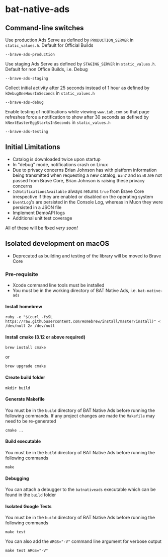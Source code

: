 # bat-native-ads

## Command-line switches

Use production Ads Serve as defined by `PRODUCTION_SERVER` in `static_values.h`. Default for Official Builds

```
--brave-ads-production
```

Use staging Ads Serve as defined by `STAGING_SERVER` in `static_values.h`. Default for non Office Builds, i.e. Debug

```
--brave-ads-staging
```

Collect initial activity after 25 seconds instead of 1 hour as defined by `kDebugOneHourInSeconds` in `static_values.h`

```
--brave-ads-debug
```

Enable testing of notifications while viewing `www.iab.com` so that page refreshes force a notification to show after 30 seconds as defined by `kNextEasterEggStartsInSeconds` in `static_values.h`

```
--brave-ads-testing
```

## Initial Limitations

- Catalog is downloaded twice upon startup
- In "debug" mode, notifications crash on Linux
- Due to privacy concerns Brian Johnson has with platform information being transmitted when requesting a new catalog, `Win7` and `Win8` are not passed from Brave Core, Brian Johnson is raising these privacy concerns
- `IsNotificationsAvailable` always returns `true` from Brave Core irrespective if they are enabled or disabled on the operating system
- `EventLog`'s are persisted in the Console Log, whereas in Muon they were
  persisted in a JSON file
- Implement DemoAPI logs
- Additional unit test coverage

All of these will be fixed _very soon!_

## Isolated development on macOS

- Deprecated as building and testing of the library will be moved to Brave Core

### Pre-requisite

- Xcode command line tools must be installed
- You must be in the working directory of BAT Native Ads, i.e. `bat-native-ads`

#### Install homebrew

```
ruby -e "$(curl -fsSL https://raw.githubusercontent.com/Homebrew/install/master/install)" < /dev/null 2> /dev/null
```

#### Install cmake (3.12 or above required)

```
brew install cmake
```

or

```
brew upgrade cmake
```

#### Create build folder

```
mkdir build
```

#### Generate Makefile

You must be in the `build` directory of BAT Native Ads before running the following commands. If any project changes are made the `Makefile` may need to
be re-generated

```
cmake ..
```

#### Build executable

You must be in the `build` directory of BAT Native Ads before running the following commands

```
make
```

#### Debugging

You can attach a debugger to the `batnativeads` executable which can be found in the `build` folder

#### Isolated Google Tests

You must be in the `build` directory of BAT Native Ads before running the following commands

```
make test
```

You can also add the `ARGS="-V"` command line argument for verbose output

```
make test ARGS="-V"
```
